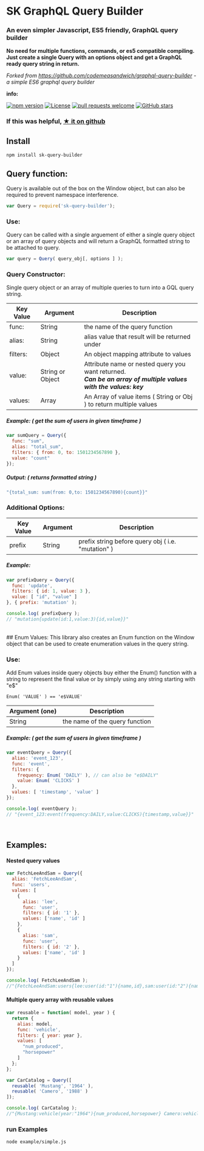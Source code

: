 # SK GraphQL Query Builder

### An even simpler Javascript, ES5 friendly, GraphQL query builder
**No need for multiple functions, commands, or es5 compatible compiling. Just create a single Query with an options object and get a GraphQL ready query string in return.**

*Forked from https://github.com/codemeasandwich/graphql-query-builder - a simple ES6 graphql query builder*

**info:**

[![npm version](https://badge.fury.io/js/sk-query-builder.svg)](https://badge.fury.io/js/sk-query-builder)
[![License](http://img.shields.io/:license-mit-blue.svg)](http://doge.mit-license.org)
[![pull requests welcome](https://img.shields.io/badge/Pull%20requests-welcome-pink.svg)](https://github.com/sean6bucks/sk-gql-query-builder/pulls)
[![GitHub stars](https://img.shields.io/github/stars/sean6bucks/sk-gql-query-builder.svg?style=social&label=Star)](https://github.com/sean6bucks/sk-gql-query-builder)

<!--
**tests:**

[![build](https://api.travis-ci.org/codemeasandwich/graphql-query-builder.svg)](https://travis-ci.org/codemeasandwich/graphql-query-builder)
[![Coverage Status](https://coveralls.io/repos/github/codemeasandwich/graphql-query-builder/badge.svg?branch=master)](https://coveralls.io/github/codemeasandwich/graphql-query-builder?branch=master) -->

<!--
**quality:**

[![Code Climate](https://codeclimate.com/github/codemeasandwich/graphql-query-builder/badges/gpa.svg)](https://codeclimate.com/github/codemeasandwich/graphql-query-builder)
[![bitHound Overall Score](https://www.bithound.io/github/codemeasandwich/graphql-query-builder/badges/score.svg)](https://www.bithound.io/github/codemeasandwich/graphql-query-builder)
[![Issue Count](https://codeclimate.com/github/codemeasandwich/graphql-query-builder/badges/issue_count.svg)](https://codeclimate.com/github/codemeasandwich/graphql-query-builder)
[![Known Vulnerabilities](https://snyk.io/test/npm/graphql-query-builder/badge.svg)](https://snyk.io/test/npm/graphql-query-builder) -->

### If this was helpful, [★ it on github](https://github.com/sean6bucks/sk-gql-query-builder)


## Install

`npm install sk-query-builder`

## Query function:
Query is available out of the box on the Window object, but can also be required to prevent namespace interference.

``` js
var Query = require('sk-query-builder');
```

### Use:
Query can be called with a single arguement of either a single query object or an array of query objects and will return a GraphQL formatted string to be attached to query.

``` js
var query = Query( query_obj[, options ] );
```

### Query Constructor:
Single query object or an array of multiple queries to turn into a GQL query string.

| Key Value | Argument | Description |
|--- |--- |--- |
| func: | String | the name of the query function |
| alias: | String | alias value that result will be returned under |
| filters: | Object | An object mapping attribute to values |
| value: | String or Object | Attribute name or nested query you want returned.<br> ***Can be an array of multiple values with the values: key***  |
| values: | Array | An Array of value items ( String or Obj ) to return multiple values |

##### Example: ( get the sum of users in given timeframe )
``` js
var sumQuery = Query({
  func: "sum",
  alias: "total_sum",
  filters: { from: 0, to: 1501234567890 },
  value: "count"
});
``` 
##### Output: ( returns formatted string )
``` js
"{total_sum: sum(from: 0,to: 1501234567890){count}}"
```
### Additional Options:

| Key Value | Argument | Description |
|--- |--- |--- |
| prefix | String | prefix string before query obj ( i.e. "mutation" ) |

##### Example:
``` js
var prefixQuery = Query({
  func: 'update',
  filters: { id: 1, value: 3 },
  value: [ "id", "value" ]
}, { prefix: 'mutation' );

console.log( prefixQuery );
// "mutation{update(id:1,value:3){id,value}}"
``` 

<br>
## Enum Values:
This library also creates an Enum function on the Window object that can be used to create enumeration values in the query string.

### Use:
Add Enum values inside query objects buy either the Enum() function with a string to represent the final value or by simply using any string starting with "e$"

``` Enum( 'VALUE' ) == 'e$VALUE' ```

| Argument (one)  | Description |
|--- |--- |
| String | the name of the query function |

##### Example: ( get the sum of users in given timeframe )
``` js
var eventQuery = Query({
  alias: 'event_123',
  func: 'event',
  filters: {
    frequency: Enum( 'DAILY' ), // can also be "e$DAILY"
    value: Enum( 'CLICKS' )
  },
  values: [ 'timestamp', 'value' ]
});

console.log( eventQuery );
// "{event_123:event(frequency:DAILY,value:CLICKS){timestamp,value}}"
``` 

<br>

## Examples:
#### Nested query values

``` js 
var FetchLeeAndSam = Query({
  alias: 'FetchLeeAndSam',
  func: 'users',
  values: [
    {
      alias: 'lee',
      func: 'user',
      filters: { id: '1' },
      values: ['name', 'id' ]
    },
    {
      alias: 'sam',
      func: 'user',
      filters: { id: '2' },
      values: ['name', 'id' ]
    }
  ]
});

console.log( FetchLeeAndSam );
//"{FetchLeeAndSam:users{lee:user(id:"1"){name,id},sam:user(id:"2"){name,id}}}"
```

#### Multiple query array with reusable values

``` js 
var reusable = function( model, year ) {
  return {
    alias: model,
    func: 'vehicle',
    filters: { year: year },
    values: [
      "num_produced",
      "horsepower"
    ]
  };
};

var CarCatalog = Query([
  reusable( 'Mustang', '1964' ),
  reusable( 'Camero', '1988' )
]);

console.log( CarCatalog );
//"{Mustang:vehicle(year:"1964"){num_produced,horsepower} Camero:vehicle(year:"1988"){num_produced,horsepower}}"
```

### run Examples

``` bash
node example/simple.js
```
